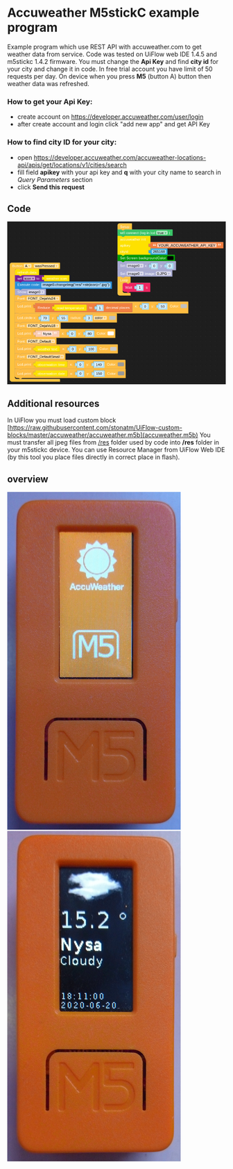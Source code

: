 # Accuweather M5stickC example program

Example program which use REST API with accuweather.com to get weather data from service.
Code was tested on UiFlow web IDE 1.4.5 and m5stickc 1.4.2 firmware.
You must change the **Api Key** and find **city id** for your city and change it in code.
In free trial account you have limit of 50 requests per day. On device when you press **M5** (button A) button then weather data was refreshed.

### How to get your Api Key:
 - create account on https://developer.accuweather.com/user/login
 - after create account and login click "add new app" and get API Key

### How to find city ID for your city:
 - open https://developer.accuweather.com/accuweather-locations-api/apis/get/locations/v1/cities/search
 - fill field **apikey** with your api key and **q** with your city name to search in *Query Parameters* section
 - click **Send this request**

## Code

![accuweather.jpg](accuweather.jpg)

## Additional resources
In UiFlow you must load custom block [https://raw.githubusercontent.com/stonatm/UiFlow-custom-blocks/master/accuweather/accuweather.m5b](accuweather.m5b)
You must transfer all jpeg files from [/res](**/res**) folder used by code into **/res** folder in your m5stickc device. You can use Resource Manager from UiFlow Web IDE (by this tool you place files directly in correct place in flash).

## overview
![view2.png](view2.png)![view1.png](view1.png)
